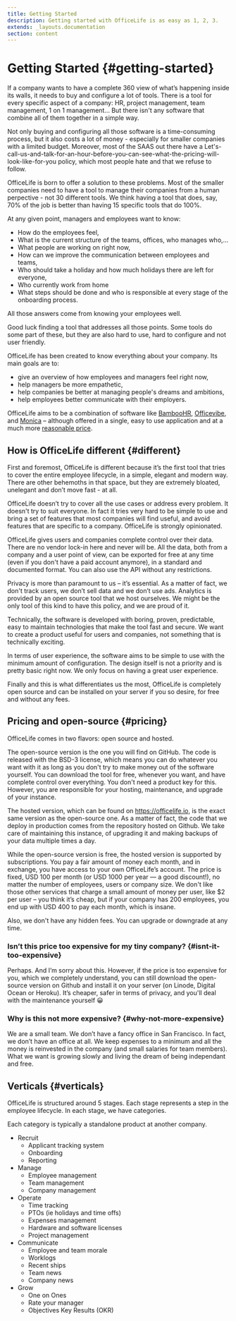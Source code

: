 ```yaml
---
title: Getting Started
description: Getting started with OfficeLife is as easy as 1, 2, 3.
extends: _layouts.documentation
section: content
---
```


# Getting Started {#getting-started}

If a company wants to have a complete 360 view of what’s happening inside its walls, it needs to buy and configure a lot of tools. There is a tool for every specific aspect of a company: HR, project management, team management, 1 on 1 management… But there isn't any software that combine all of them together in a simple way.

Not only buying and configuring all those software is a time-consuming process, but it also costs a lot of money - especially for smaller companies with a limited budget. Moreover, most of the SAAS out there have a Let's-call-us-and-talk-for-an-hour-before-you-can-see-what-the-pricing-will-look-like-for-you policy, which most people hate and that we refuse to follow.

OfficeLife is born to offer a solution to these problems. Most of the smaller companies need to have a tool to manage their companies from a human perpective - not 30 different tools. We think having a tool that does, say, 70% of the job is better than having 15 specific tools that do 100%.

At any given point, managers and employees want to know:

* How do the employees feel,
* What is the current structure of the teams, offices, who manages who,…
* What people are working on right now,
* How can we improve the communication between employees and teams,
* Who should take a holiday and how much holidays there are left for everyone,
* Who currently work from home
* What steps should be done and who is responsible at every stage of the onboarding process.

All those answers come from knowing your employees well.

Good luck finding a tool that addresses all those points. Some tools do some part of these, but they are also hard to use, hard to configure and not user friendly.

OfficeLife has been created to know everything about your company. Its main goals are to:

* give an overview of how employees and managers feel right now,
* help managers be more empathetic,
* help companies be better at managing people's dreams and ambitions,
* help employees better communicate with their employers.

OfficeLife aims to be a combination of software like [BambooHR](https://www.bamboohr.com/), [Officevibe](https://officevibe.com/), and [Monica](https://monicahq.com) – although offered in a single, easy to use application and at a much more [reasonable price](#pricing).

## How is OfficeLife different {#different}

First and foremost, OfficeLife is different because it’s the first tool that tries to cover the entire employee lifecycle, in a simple, elegant and modern way. There are other behemoths in that space, but they are extremely bloated, unelegant and don’t move fast - at all.

 OfficeLife doesn’t try to cover all the use cases or address every problem. It doesn't try to suit everyone. In fact it tries very hard to be simple to use and bring a set of features that most companies will find useful, and avoid features that are specific to a company. OfficeLife is strongly opinionated.

OfficeLife gives users and companies complete control over their data. There are no vendor lock-in here and never will be. All the data, both from a company and a user point of view, can be exported for free at any time (even if you don't have a paid account anymore), in a standard and documented format. You can also use the API without any restrictions.

Privacy is more than paramount to us – it’s essential. As a matter of fact, we don't track users, we don’t sell data and we don’t use ads. Analytics is provided by an open source tool that we host ourselves. We might be the only tool of this kind to have this policy, and we are proud of it.

Technically, the software is developed with boring, proven, predictable, easy to maintain technologies that make the tool fast and secure. We want to create a product useful for users and companies, not something that is technically exciting.

In terms of user experience, the software aims to be simple to use with the minimum amount of configuration. The design itself is not a priority and is pretty basic right now. We only focus on having a great user experience.

Finally and this is what differentiates us the most, OfficeLife is completely open source and can be installed on your server if you so desire, for free and without any fees.

## Pricing and open-source {#pricing}

OfficeLife comes in two flavors: open source and hosted.

The open-source version is the one you will find on GitHub. The code is released with the BSD-3 license, which means you can do whatever you want with it as long as you don't try to make money out of the software yourself. You can download the tool for free, whenever you want, and have complete control over everything. You don't need a product key for this. However, you are responsible for your hosting, maintenance, and upgrade of your instance.

The hosted version, which can be found on https://officelife.io, is the exact same version as the open-source one. As a matter of fact, the code that we deploy in production comes from the repository hosted on Github. We take care of maintaining this instance, of upgrading it and making backups of your data multiple times a day.

While the open-source version is free, the hosted version is supported by subscriptions. You pay a fair amount of money each month, and in exchange, you have access to your own OfficeLife’s account. The price is fixed, USD 100 per month (or USD 1000 per year — a good discount!), no matter the number of employees, users or company size. We don't like those other services that charge a small amount of money per user, like $2 per user – you think it’s cheap, but if your company has 200 employees, you end up with USD 400 to pay each month, which is insane.

Also, we don't have any hidden fees. You can upgrade or downgrade at any time.

### Isn’t this price too expensive for my tiny company? {#isnt-it-too-expensive}

Perhaps. And I’m sorry about this. However, if the price is too expensive for you, which we completely understand, you can still download the open-source version on Github and install it on your server (on Linode, Digital Ocean or Heroku). It’s cheaper, safer in terms of privacy, and you'll deal with the maintenance yourself 😀

### Why is this not more expensive? {#why-not-more-expensive}

We are a small team. We don’t have a fancy office in San Francisco. In fact, we don’t have an office at all. We keep expenses to a minimum and all the money is reinvested in the company (and small salaries for team members). What we want is growing slowly and living the dream of being independant and free.

## Verticals {#verticals}

OfficeLife is structured around 5 stages. Each stage represents a step in the employee lifecycle. In each stage, we have categories.

Each category is typically a standalone product at another company.

* Recruit
    * Applicant tracking system
    * Onboarding
    * Reporting
* Manage
    * Employee management
    * Team management
    * Company management
* Operate
    * Time tracking
    * PTOs (ie holidays and time offs)
    * Expenses management
    * Hardware and software licenses
    * Project management
* Communicate
    * Employee and team morale
    * Worklogs
    * Recent ships
    * Team news
    * Company news
* Grow
    * One on Ones
    * Rate your manager
    * Objectives Key Results (OKR)
